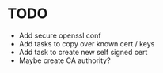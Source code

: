 # TODO

  * Add secure openssl conf
  * Add tasks to copy over known cert / keys
  * Add task to create new self signed cert
  * Maybe create CA authority?
